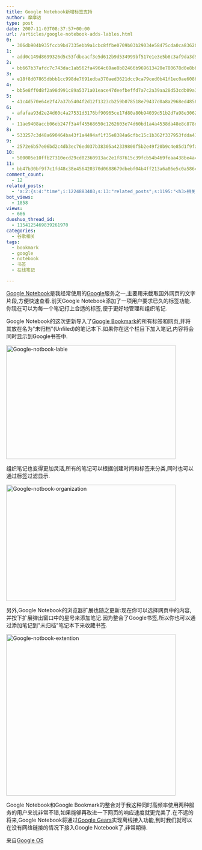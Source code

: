 ```yaml
---
title: Google Notebook新增标签支持
author: 摩摩诘
type: post
date: 2007-11-03T08:37:57+00:00
url: /articles/google-notebook-adds-lables.html
0:
  - 306db904b935fccb9b47335ebb9a1cbc8ffbe0709b03b29034e58475cda0ca8362089349e62837bb29ff1b0609ecc94e
1:
  - add0c149d8699326d5c53fdbeacf3e5d612b9d534999bf517e1e3e5b8c3af9da3d96a732e030bf8b7a7ae98da0e64b0b
2:
  - bb667b37afdc7c743dac1ab562fa4964c69ae8b82466b969613420e780678d0e8bbba2fb1287aa28f472191046eeeba6
3:
  - e18f8d07865dbbb1cc998de7691edba370aed3621dcc9ca79ced0b41f1ec0ae608b3bedf56657219bffbe1c708c0597c
4:
  - bb5e8ff0d8f2a98d991c89a5371a01eace47deefbeffd7a7c2a39aa28d53cdb09a3d2828af42b7b9c1b494e77ee93367
5:
  - 41c4d570e64e2f47a37b5404f2d12f1323cb259b078518e79437d0a8a2968ed48588fe105f8c1a000df2f499c3bc6557
6:
  - afafaa93d2e24d60c4a27531d3176bf90965ce17d80a80b94039d51b2d7a98e3062426a8a4e2cfb7833833ee5e1a77d0
7:
  - 11ae9408accb06eb247f3a4f45568650c1262603e74d60bd1a4a4538da48e8c878de910647a05b3b7ff2f031ee34a0fb
8:
  - 533257c3d48a690464ba43f1a4494af1f35e8384a6cfbc15c1b362f337953fdda410e35fc559ff03632f0e942fc7b462
9:
  - 2572e6b57e06bd2c4db3ec76ed037b38305a42339800f5b2e49f20b9c4e85d1f9fad0f3c57c9fe0e51bbea7479dea132
10:
  - 500005e10ffb27310ecd29cd02360913ac2e1f87615c39fcb54b469feaa438be4a47503804c1b97faeb9211b88681e0a
11:
  - bb47b30bf9f7c1fd48c38e456420370d0688679dbebf04b4ff213a6a86e5c0a586c1a8a6c95ab17b318ae4db77dd79f2
comment_count:
  - 12
related_posts:
  - 'a:2:{s:4:"time";i:1224883403;s:13:"related_posts";s:1195:"<h3>相关日志</h3><ul class="related_post"><li><a href="http://www.digglife.cn/articles/microsoft-live-listas.html" title="Listas:微软的在线笔记本">Listas:微软的在线笔记本</a></li><li><a href="http://www.digglife.cn/articles/%e5%af%bc%e5%87%bagoogle%e4%b9%a6%e7%ad%be.html" title="导出Google书签">导出Google书签</a></li><li><a href="http://www.digglife.cn/articles/adsense-for-feed-review.html" title="Google AdSense的Feed广告">Google AdSense的Feed广告</a></li><li><a href="http://www.digglife.cn/articles/google-maps-japan-street-view.html" title="Google地图日本版加入街景(Street View)功能">Google地图日本版加入街景(Street View)功能</a></li><li><a href="http://www.digglife.cn/articles/knol-open.html" title="Google的维基百科Knol正式开放">Google的维基百科Knol正式开放</a></li><li><a href="http://www.digglife.cn/articles/google-docs-templates.html" title="使用开放的模板创建Google文件">使用开放的模板创建Google文件</a></li><li><a href="http://www.digglife.cn/articles/adsense-referrals-retired.html" title="Adsense推介计划将在8月底暂停">Adsense推介计划将在8月底暂停</a></li></ul>";}'
bot_views:
  - 1858
views:
  - 666
duoshuo_thread_id:
  - 1154125469839261970
categories:
  - 谷歌相关
tags:
  - bookmark
  - google
  - notebook
  - 书签
  - 在线笔记

---
```

<a href="http://www.google.com/notebook/" target="_blank">Google Notebook</a>是我经常使用的<a href="https://www.digglife.net/articles/category/about-google/" target="_blank">Google</a>服务之一,主要用来截取国外网页的文字片段,方便快速查看.前天Google Notebook添加了一项用户要求已久的标签功能.你现在可以为每一个笔记打上合适的标签,便于更好地管理和组织笔记.

Google Notebook的这次更新导入了<a href="http://www.google.com/bookmarks/" target="_blank">Google Bookmark</a>的所有标签和网页,并将其放在名为"未归档"(Unfiled)的笔记本下.如果你在这个栏目下加入笔记,内容将会同时显示到Google书签中.

<a href="https://www.digglife.net/wp-content/uploads/3/379/2007/11/google-notbook-lable.png" target="_blank"><img id="id" style="border-top-width: 0px; border-left-width: 0px; border-bottom-width: 0px; border-right-width: 0px" height="302" alt="Google-notbook-lable" src="http://digglife.qiniudn.com/wp-content/uploads/3/379/2007/11/google-notbook-lable-thumb.png" width="450" border="0" /></a> 

<!--more-->

组织笔记也变得更加灵活,所有的笔记可以根据创建时间和标签来分类,同时也可以通过标签过滤显示.

[<img id="id" height="308" alt="Google-notbook-organization" src="http://digglife.qiniudn.com/wp-content/uploads/3/379/2007/11/google-notbook-organization-thumb.png" width="450" />][1] 

另外,Google Notebook的浏览器扩展也随之更新:现在你可以选择网页中的内容,并按下扩展弹出窗口中的星号来添加笔记.因为整合了Google书签,所以你也可以通过添加笔记到"未归档"笔记本下来收藏书签.

<a href="https://www.digglife.net/wp-content/uploads/3/379/2007/11/google-notbook-extention.png" target="_blank"><img id="id" height="428" alt="Google-notbook-extention" src="http://digglife.qiniudn.com/wp-content/uploads/3/379/2007/11/google-notbook-extention-thumb.png" width="450" /></a> 

Google Notebook和Google Bookmark的整合对于我这种同时高频率使用两种服务的用户来说非常不错,如果能够再改进一下网页的响应速度就更完美了.在不远的将来,Google Notebook将通过<a href="https://www.digglife.net/articles/google-gears-released.html" target="_blank">Google Gears</a>实现离线接入功能,到时我们就可以在没有网络链接的情况下接入Google Notebook了,非常期待.

来自<a href="http://googlesystem.blogspot.com/2007/11/google-notebook-adds-labels-and.html" target="_blank">Google OS</a>

 [1]: https://www.digglife.net/wp-content/uploads/3/379/2007/11/google-notbook-organization.png
